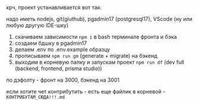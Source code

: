 крч, проект устанавливается вот так:

надо иметь nodejs, git(giuthub), pgadmin17 (postgresql17), VScode (ну или любую другую IDE-шку)

1. скачиваем зависимости `npm i` в bash терминале фронта и бэка
2. создаем бдшку в pgadmin17
3. делаем .env по .env.example образцу
4. прописываем `npm run gm` (generate + migrate) на бэкенд
5. выходим в корневую папку и запускам проект `npm run df` (dev full (backend, frontend, prisma studio))

по дэфолту - фронт на 3000, бэкенд на 3001

если хотите чет контрибутить - есть еще файлик в корневой - `КОНТРИБУТАМ_СЮДА!!!.md`